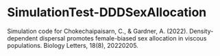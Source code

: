 # SimulationTest-DDDSexAllocation
Simulation code for Chokechaipaisarn, C., & Gardner, A. (2022). Density-dependent dispersal promotes female-biased sex allocation in viscous populations. Biology Letters, 18(8), 20220205.
